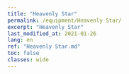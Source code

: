 ```yaml
---
title: "Heavenly Star"
permalink: /equipment/Heavenly Star/
excerpt: "Heavenly Star"
last_modified_at: 2021-01-26
lang: en
ref: "Heavenly Star.md"
toc: false
classes: wide
---
```


